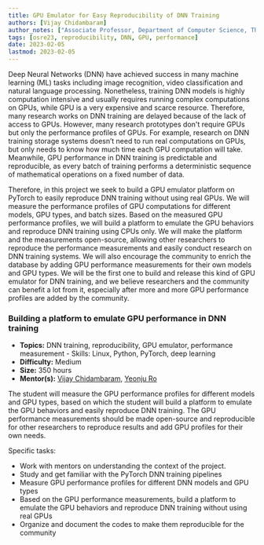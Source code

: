 ```yaml
---
title: GPU Emulator for Easy Reproducibility of DNN Training
authors: [Vijay Chidambaram]
author_notes: ["Associate Professor, Department of Computer Science, The University of Texas at Austin"]
tags: [osre23, reproducibility, DNN, GPU, performance]
date: 2023-02-05
lastmod: 2023-02-05
---
```


Deep Neural Networks (DNN) have achieved success in many machine learning (ML) tasks including image recognition, video classification and natural language processing. Nonetheless, training DNN models is highly computation intensive and usually requires running complex computations on GPUs, while GPU is a very expensive and scarce resource. Therefore, many research works on DNN training are delayed because of the lack of access to GPUs. However, many research prototypes don't require GPUs but only the performance profiles of GPUs. For example, research on DNN training storage systems doesn’t need to run real computations on GPUs, but only needs to know how much time each GPU computation will take. Meanwhile, GPU performance in DNN training is predictable and reproducible, as every batch of training performs a deterministic sequence of mathematical operations on a fixed number of data.

Therefore, in this project we seek to build a GPU emulator platform on PyTorch to easily reproduce DNN training without using real GPUs. We will measure the performance profiles of GPU computations for different models, GPU types, and batch sizes. Based on the measured GPU performance profiles, we will build a platform to emulate the GPU behaviors and reproduce DNN training using CPUs only. We will make the platform and the measurements open-source, allowing other researchers to reproduce the performance measurements and easily conduct research on DNN training systems. We will also encourage the community to enrich the database by adding GPU performance measurements for their own models and GPU types. We will be the first one to build and release this kind of GPU emulator for DNN training, and we believe researchers and the community can benefit a lot from it, especially after more and more GPU performance profiles are added by the community.

### Building a platform to emulate GPU performance in DNN training
- **Topics:** DNN training, reproducibility, GPU emulator, performance measurement - Skills: Linux, Python, PyTorch, deep learning
- **Difficulty:** Medium
- **Size:** 350 hours
- **Mentor(s):** [Vijay Chidambaram](mailto:vijayc@utexas.edu), [Yeonju Ro](mailto:yro@utexas.edu)

The student will measure the GPU performance profiles for different models and GPU types, based on which the student will build a platform to emulate the GPU behaviors and easily reproduce DNN training. The GPU performance measurements should be made open-source and reproducible for other researchers to reproduce results and add GPU profiles for their own needs.

Specific tasks:
- Work with mentors on understanding the context of the project.
- Study and get familiar with the PyTorch DNN training pipelines
- Measure GPU performance profiles for different DNN models and GPU types
- Based on the GPU performance measurements, build a platform to emulate the GPU behaviors and reproduce DNN training without using real GPUs
- Organize and document the codes to make them reproducible for the community
